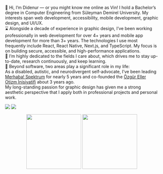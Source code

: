 🧙 Hi, I’m Didenur — or you might know me online as Vin!
I hold a Bachelor’s degree in Computer Engineering from Süleyman Demirel University. My interests span web development, accessibility, mobile development, graphic design, and UI/UX. <br>
⌛ Alongside a decade of experience in graphic design, I’ve been working professionally in web development for over 4+ years and mobile app development for more than 3+ years. The technologies I use most frequently include React, React Native, Next.js, and TypeScript. My focus is on building secure, accessible, and high-performance applications. <br>
🐸  I’m highly dedicated to the fields I care about, which drives me to stay up-to-date, research continuously, and keep learning.<br>
🍄 Beyond software, two areas play a significant role in my life:
<br>
As a disabled, autistic, and neurodivergent self-advocate, I’ve been leading  [Merhaba! Spektrum](https://merhabaspektrum.com) for nearly 5 years and co-founded the [Özgür Eller Otizm İnisiyatifi](https://ozgureller.org) about 3 years ago.
<br>
My long-standing passion for graphic design has given me a strong aesthetic perspective that I apply both in professional projects and personal work.
<br>

<p align="left">
<a href="https://www.linkedin.com/in/didenur/"><img src="https://img.shields.io/badge/-LinkedIn-0077B5?style=flat&logo=Linkedin&logoColor=white"/></a>
<a href="https://www.behance.net/didenur"><img src="https://aleen42.github.io/badges/src/behance.svg"/></a>
</p>

<p align="center">
      <img height="180em"  src="https://github-readme-stats.vercel.app/api?username=dudself&theme=dark&show_icons=true&count_private=true)"/>
      <img height="180em" src="https://github-readme-stats-eight-theta.vercel.app/api/top-langs/?username=dudself&layout=compact&langs_count=8&theme=dark"/>
</p>


